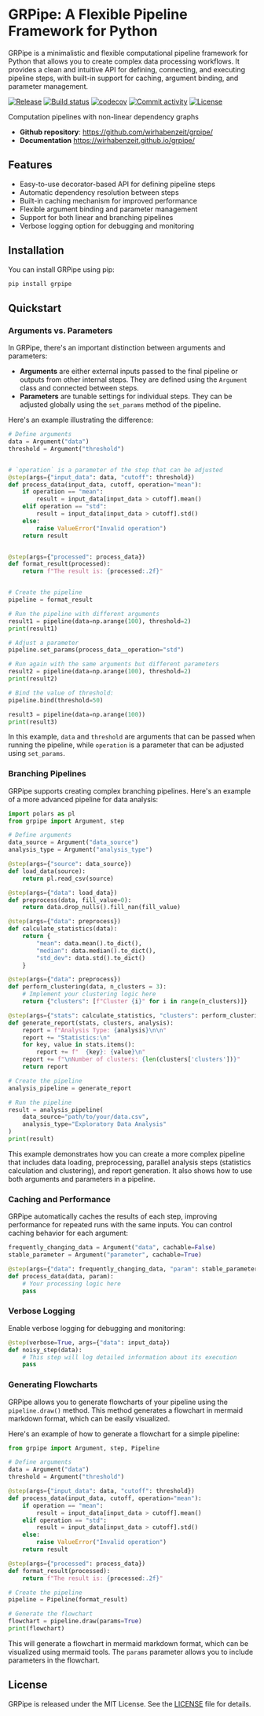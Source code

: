 # GRPipe: A Flexible Pipeline Framework for Python

GRPipe is a minimalistic and flexible computational pipeline framework for Python that allows you to create complex data processing workflows. It provides a clean and intuitive API for defining, connecting, and executing pipeline steps, with built-in support for caching, argument binding, and parameter management.

[![Release](https://img.shields.io/github/v/release/wirhabenzeit/grpipe)](https://img.shields.io/github/v/release/wirhabenzeit/grpipe)
[![Build status](https://img.shields.io/github/actions/workflow/status/wirhabenzeit/grpipe/main.yml?branch=main)](https://github.com/wirhabenzeit/grpipe/actions/workflows/main.yml?query=branch%3Amain)
[![codecov](https://codecov.io/gh/wirhabenzeit/grpipe/branch/main/graph/badge.svg)](https://codecov.io/gh/wirhabenzeit/grpipe)
[![Commit activity](https://img.shields.io/github/commit-activity/m/wirhabenzeit/grpipe)](https://img.shields.io/github/commit-activity/m/wirhabenzeit/grpipe)
[![License](https://img.shields.io/github/license/wirhabenzeit/grpipe)](https://img.shields.io/github/license/wirhabenzeit/grpipe)

Computation pipelines with non-linear dependency graphs

- **Github repository**: <https://github.com/wirhabenzeit/grpipe/>
- **Documentation** <https://wirhabenzeit.github.io/grpipe/>

## Features

- Easy-to-use decorator-based API for defining pipeline steps
- Automatic dependency resolution between steps
- Built-in caching mechanism for improved performance
- Flexible argument binding and parameter management
- Support for both linear and branching pipelines
- Verbose logging option for debugging and monitoring

## Installation

You can install GRPipe using pip:

```bash
pip install grpipe
```

## Quickstart

### Arguments vs. Parameters

In GRPipe, there's an important distinction between arguments and parameters:

- **Arguments** are either external inputs passed to the final pipeline or outputs from other internal steps. They are defined using the `Argument` class and connected between steps.
- **Parameters** are tunable settings for individual steps. They can be adjusted globally using the `set_params` method of the pipeline.

Here's an example illustrating the difference:

```python
# Define arguments
data = Argument("data")
threshold = Argument("threshold")


# `operation` is a parameter of the step that can be adjusted
@step(args={"input_data": data, "cutoff": threshold})
def process_data(input_data, cutoff, operation="mean"):
    if operation == "mean":
        result = input_data[input_data > cutoff].mean()
    elif operation == "std":
        result = input_data[input_data > cutoff].std()
    else:
        raise ValueError("Invalid operation")
    return result


@step(args={"processed": process_data})
def format_result(processed):
    return f"The result is: {processed:.2f}"


# Create the pipeline
pipeline = format_result

# Run the pipeline with different arguments
result1 = pipeline(data=np.arange(100), threshold=2)
print(result1)

# Adjust a parameter
pipeline.set_params(process_data__operation="std")

# Run again with the same arguments but different parameters
result2 = pipeline(data=np.arange(100), threshold=2)
print(result2)

# Bind the value of threshold:
pipeline.bind(threshold=50)

result3 = pipeline(data=np.arange(100))
print(result3)
```

In this example, `data` and `threshold` are arguments that can be passed when running the pipeline, while `operation` is a parameter that can be adjusted using `set_params`.

### Branching Pipelines

GRPipe supports creating complex branching pipelines. Here's an example of a more advanced pipeline for data analysis:

```python
import polars as pl
from grpipe import Argument, step

# Define arguments
data_source = Argument("data_source")
analysis_type = Argument("analysis_type")

@step(args={"source": data_source})
def load_data(source):
    return pl.read_csv(source)

@step(args={"data": load_data})
def preprocess(data, fill_value=0):
    return data.drop_nulls().fill_nan(fill_value)

@step(args={"data": preprocess})
def calculate_statistics(data):
    return {
        "mean": data.mean().to_dict(),
        "median": data.median().to_dict(),
        "std_dev": data.std().to_dict()
    }

@step(args={"data": preprocess})
def perform_clustering(data, n_clusters = 3):
    # Implement your clustering logic here
    return {"clusters": [f"Cluster {i}" for i in range(n_clusters)]}

@step(args={"stats": calculate_statistics, "clusters": perform_clustering, "analysis": analysis_type})
def generate_report(stats, clusters, analysis):
    report = f"Analysis Type: {analysis}\n\n"
    report += "Statistics:\n"
    for key, value in stats.items():
        report += f"  {key}: {value}\n"
    report += f"\nNumber of clusters: {len(clusters['clusters'])}"
    return report

# Create the pipeline
analysis_pipeline = generate_report

# Run the pipeline
result = analysis_pipeline(
    data_source="path/to/your/data.csv",
    analysis_type="Exploratory Data Analysis"
)
print(result)
```

This example demonstrates how you can create a more complex pipeline that includes data loading, preprocessing, parallel analysis steps (statistics calculation and clustering), and report generation. It also shows how to use both arguments and parameters in a pipeline.

### Caching and Performance

GRPipe automatically caches the results of each step, improving performance for repeated runs with the same inputs. You can control caching behavior for each argument:

```python
frequently_changing_data = Argument("data", cachable=False)
stable_parameter = Argument("parameter", cachable=True)

@step(args={"data": frequently_changing_data, "param": stable_parameter})
def process_data(data, param):
    # Your processing logic here
    pass
```

### Verbose Logging

Enable verbose logging for debugging and monitoring:

```python
@step(verbose=True, args={"data": input_data})
def noisy_step(data):
    # This step will log detailed information about its execution
    pass
```

### Generating Flowcharts

GRPipe allows you to generate flowcharts of your pipeline using the `pipeline.draw()` method. This method generates a flowchart in mermaid markdown format, which can be easily visualized.

Here's an example of how to generate a flowchart for a simple pipeline:

```python
from grpipe import Argument, step, Pipeline

# Define arguments
data = Argument("data")
threshold = Argument("threshold")

@step(args={"input_data": data, "cutoff": threshold})
def process_data(input_data, cutoff, operation="mean"):
    if operation == "mean":
        result = input_data[input_data > cutoff].mean()
    elif operation == "std":
        result = input_data[input_data > cutoff].std()
    else:
        raise ValueError("Invalid operation")
    return result

@step(args={"processed": process_data})
def format_result(processed):
    return f"The result is: {processed:.2f}"

# Create the pipeline
pipeline = Pipeline(format_result)

# Generate the flowchart
flowchart = pipeline.draw(params=True)
print(flowchart)
```

This will generate a flowchart in mermaid markdown format, which can be visualized using mermaid tools. The `params` parameter allows you to include parameters in the flowchart.

## License

GRPipe is released under the MIT License. See the [LICENSE](LICENSE) file for details.
